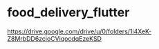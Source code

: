 # food_delivery_flutter

https://drive.google.com/drive/u/0/folders/1i4XeK-Z8MrbDD6zcioCViqocdqEzeKSD
